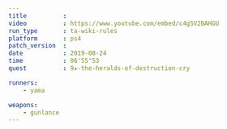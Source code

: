 ```yaml
---
title          :
video          : https://www.youtube.com/embed/c4gSV2BAHGU
run_type       : ta-wiki-rules
platform       : ps4
patch_version  :
date           : 2019-08-24
time           : 06'55"53
quest          : 9★-the-heralds-of-destruction-cry

runners:
    - yama

weapons:
    - gunlance
---
```

